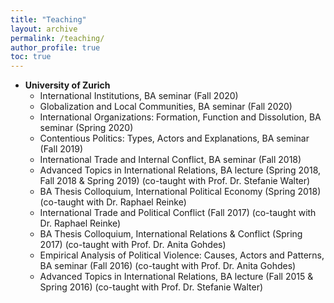 ```yaml
---
title: "Teaching"
layout: archive
permalink: /teaching/
author_profile: true
toc: true
---
```


- **University of Zurich**  
    - International Institutions, BA seminar (Fall 2020) 
    - Globalization and Local Communities, BA seminar (Fall 2020) 
    - International Organizations: Formation, Function and Dissolution, BA seminar (Spring 2020) 
    - Contentious Politics: Types, Actors and Explanations, BA seminar (Fall 2019) 
    - International Trade and Internal Conflict, BA seminar (Fall 2018)
    - Advanced Topics in International Relations, BA lecture (Spring 2018, Fall 2018 & Spring 2019) (co-taught with Prof. Dr. Stefanie Walter) 
    - BA Thesis Colloquium, International Political Economy  (Spring 2018) (co-taught with Dr. Raphael Reinke) 
    - International Trade and Political Conflict (Fall 2017) (co-taught with Dr. Raphael Reinke) 
    - BA Thesis Colloquium, International Relations & Conflict (Spring 2017) (co-taught with Prof. Dr. Anita Gohdes) 
    - Empirical Analysis of Political Violence: Causes, Actors and Patterns, BA seminar (Fall 2016) (co-taught with Prof. Dr. Anita Gohdes) 
    - Advanced Topics in International Relations, BA lecture (Fall 2015 & Spring 2016) (co-taught with Prof. Dr. Stefanie Walter)